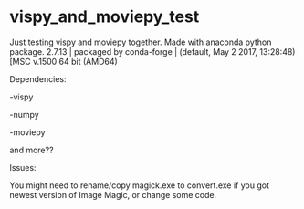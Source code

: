 # vispy_and_moviepy_test
Just testing vispy and moviepy together.
Made with anaconda python package.
2.7.13 | packaged by conda-forge | (default, May  2 2017, 13:28:48) [MSC v.1500 64 bit (AMD64)

Dependencies:

-vispy

-numpy

-moviepy

and more??

Issues:

You might need to rename/copy magick.exe to convert.exe if you got newest version of Image Magic,
or change some code.
